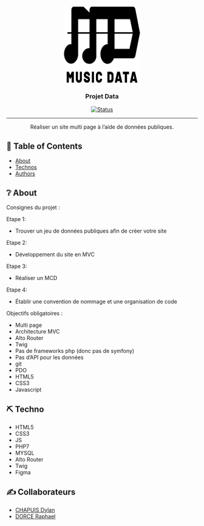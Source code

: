 
<p align="center">
  <a href="" rel="noopener">
 <img width=200px height=200px src="logo.svg" alt="Projet data"></a>
</p>

<h3 align="center">Projet Data</h3>

<div align="center">
  
  [![Status](https://img.shields.io/badge/status-unfinished-red)]() 
  
</div>

---

<p align="center"> Réaliser un site multi page à l’aide de données publiques.
    <br>
</p>


## 📝 Table of Contents
- [About](#about)
- [Technos](#built_using)
- [Authors](#authors)


## ❔ About <a name = "about"></a>
Consignes du projet :


Etape 1:

* Trouver un jeu de données publiques afin de créer votre site

Etape 2:

* Développement du site en MVC

Etape 3:

* Réaliser un MCD

Etape 4:

* Établir une convention de nommage et une organisation de code


Objectifs obligatoires :

* Multi page
* Architecture MVC
* Alto Router
* Twig
* Pas de frameworks php (donc pas de symfony)
* Pas d’API pour les données
* git
* PDO
* HTML5
* CSS3
* Javascript


## ⛏️ Techno <a name = "built_using"></a>
* HTML5
* CSS3
* JS
* PHP7
* MYSQL
* Alto Router
* Twig
* Figma


## ✍️ Collaborateurs <a name = "authors"></a>
* [CHAPUIS Dylan](https://github.com/CDylan-source)
* [DORCE Raphael](https://github.com/DorceRaphael)
